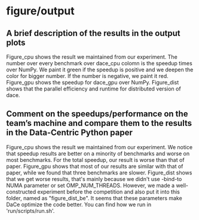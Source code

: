 # figure/output
## A brief description of the results in the output plots

Figure\_cpu shows the result we maintained from our experiment. The number over every benchmark over dace\_cpu colomn is the speedup times over NumPy. We paint it green if the speedup is positive and we deepen the color for bigger number. If the number is negative, we paint it red. Figure\_gpu shows the speedup for dace\_gpu over NumPy. Figure\_dist shows that the parallel efficiency and runtime for distributed version of dace.


## Comment on the speedups/performance on the team’s machine and compare them to the results in the Data-Centric Python paper

Figure\_cpu shows the result we maintained from our experiment. We notice that speedup results are better on a minority of benchmarks and worse on most benchmarks. For the total speedup, our result is worse than that of paper. Figure\_gpu shows that most of our results are similar with that of paper, while we found that three benchmarks are slower. Figure\_dist shows that we get worse results, that's mainly because we didn't use -bind-to NUMA parameter or set OMP_NUM_THREADS. However, we made a well-constructed experiment before the competition and also put it into this folder, named as "figure_dist_be". It seems that these parameters make DaCe optimize the code better. You can find how we run in 'run/scripts/run.sh'.